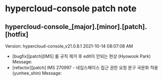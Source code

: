 # hypercloud-console patch note
## hypercloud-console_[major].[minor].[patch].[hotfix]
Version: hypercloud-console_v21.0.8.1
2021-10-14  08:07:08 AM
- [bugfix][patch][IMS] 롤 규칙 제거 후 edit이 안되는 현상 (Hyowook Park) 
    Message: 
- [refactor][patch] IMS 270997 - 네임스페이스 접근 권한 요청 문구 국문화 적용 (yunhee_shin) 
    Message: 